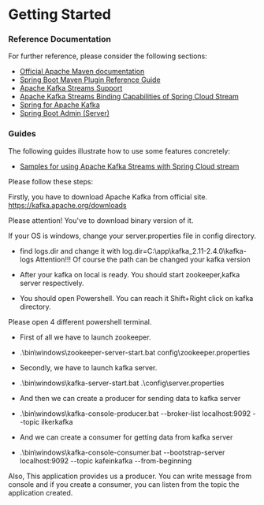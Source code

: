 # Getting Started

### Reference Documentation
For further reference, please consider the following sections:

* [Official Apache Maven documentation](https://maven.apache.org/guides/index.html)
* [Spring Boot Maven Plugin Reference Guide](https://docs.spring.io/spring-boot/docs/2.2.2.RELEASE/maven-plugin/)
* [Apache Kafka Streams Support](https://docs.spring.io/spring-kafka/docs/current/reference/html/_reference.html#kafka-streams)
* [Apache Kafka Streams Binding Capabilities of Spring Cloud Stream](https://docs.spring.io/spring-cloud-stream/docs/current/reference/htmlsingle/#_kafka_streams_binding_capabilities_of_spring_cloud_stream)
* [Spring for Apache Kafka](https://docs.spring.io/spring-boot/docs/2.2.2.RELEASE/reference/htmlsingle/#boot-features-kafka)
* [Spring Boot Admin (Server)](https://codecentric.github.io/spring-boot-admin/current/#getting-started)

### Guides
The following guides illustrate how to use some features concretely:

* [Samples for using Apache Kafka Streams with Spring Cloud stream](https://github.com/spring-cloud/spring-cloud-stream-samples/tree/master/kafka-streams-samples)

Please follow these steps:

Firstly, you have to download Apache Kafka from official site. https://kafka.apache.org/downloads

Please attention! You've to download binary version of it.

If your OS is windows, change your server.properties file in config directory.

* find logs.dir and change it with log.dir=C:\app\kafka_2.11-2.4.0\kafka-logs
Attention!!! Of course the path can be changed your kafka version

* After your kafka on local is ready. You should start zookeeper,kafka server respectively.

* You should open Powershell. You can reach it Shift+Right click on kafka directory.

Please open 4 different powershell terminal.

* First of all we have to launch zookeeper.
* .\bin\windows\zookeeper-server-start.bat config\zookeeper.properties

* Secondly, we have to launch kafka server.
* .\bin\windows\kafka-server-start.bat .\config\server.properties

* And then we can create a producer for sending data to kafka server
* .\bin\windows\kafka-console-producer.bat --broker-list localhost:9092 --topic ilkerkafka

* And we can create a consumer for getting data from kafka server
* .\bin\windows\kafka-console-consumer.bat --bootstrap-server localhost:9092 --topic kafeinkafka --from-beginning


Also, This application provides us a producer. 
You can write message from console and if you create a consumer,
 you can listen from the topic the application created.
